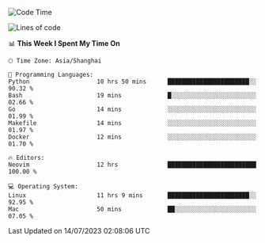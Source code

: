 <!--START_SECTION:waka-->
![Code Time](http://img.shields.io/badge/Code%20Time-1%2C439%20hrs%2029%20mins-blue)

![Lines of code](https://img.shields.io/badge/From%20Hello%20World%20I%27ve%20Written-261.4%20thousand%20lines%20of%20code-blue)

📊 **This Week I Spent My Time On** 

```text
🕑︎ Time Zone: Asia/Shanghai

💬 Programming Languages: 
Python                   10 hrs 50 mins      ███████████████████████░░   90.32 % 
Bash                     19 mins             █░░░░░░░░░░░░░░░░░░░░░░░░   02.66 % 
Go                       14 mins             ░░░░░░░░░░░░░░░░░░░░░░░░░   01.99 % 
Makefile                 14 mins             ░░░░░░░░░░░░░░░░░░░░░░░░░   01.97 % 
Docker                   12 mins             ░░░░░░░░░░░░░░░░░░░░░░░░░   01.70 % 

🔥 Editors: 
Neovim                   12 hrs              █████████████████████████   100.00 % 

💻 Operating System: 
Linux                    11 hrs 9 mins       ███████████████████████░░   92.95 % 
Mac                      50 mins             ██░░░░░░░░░░░░░░░░░░░░░░░   07.05 % 
```


 Last Updated on 14/07/2023 02:08:06 UTC
<!--END_SECTION:waka-->
